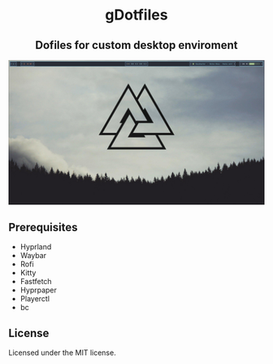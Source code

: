 <h1 align="center">gDotfiles</h1>
<h2 align="center">Dofiles for custom desktop enviroment</h2>

![SCREENSHOT][SCREENSHOT_LINK]

## Prerequisites

* Hyprland
* Waybar
* Rofi
* Kitty
* Fastfetch
* Hyprpaper
* Playerctl
* bc

## License

Licensed under the MIT license.

[SCREENSHOT_LINK]: https://raw.githubusercontent.com/grubbauer/gdotfiles/master/img/desktop.png
